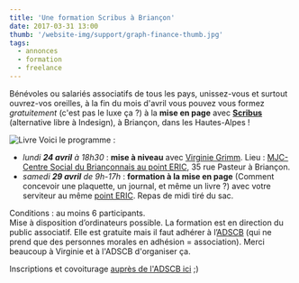 ```yaml
---
title: 'Une formation Scribus à Briançon'
date: 2017-03-31 13:00
thumb: '/website-img/support/graph-finance-thumb.jpg'
tags:
  - annonces
  - formation
  - freelance
---
```


Bénévoles ou salariés associatifs de tous les pays, unissez-vous et surtout ouvrez-vos oreilles, à la fin du mois d'avril vous pouvez vous formez *gratuitement* (c'est pas le luxe ça ?) à la **mise en page** avec **[Scribus](http://www.scribus.net)** (alternative libre à Indesign), à Briançon, dans les Hautes-Alpes !   

![Livre](/website-img/icon-book.svg) Voici le programme :
- *lundi **24 avril** à 18h30* : **mise à niveau** avec [Virginie Grimm](https://adscb05.org/). Lieu : [MJC-Centre Social du Briançonnais au point ERIC](http://www.openstreetmap.org/?mlat=44.8898&mlon=6.6350#map=14/44.8898/6.6350), 35 rue Pasteur à Briançon.
- *samedi **29 avril** de 9h-17h* : **formation à la mise en page** (Comment concevoir une plaquette, un journal, et même un livre ?) avec votre serviteur au même [point ERIC](http://www.openstreetmap.org/?mlat=44.8898&mlon=6.6350#map=14/44.8898/6.6350). Repas de midi tiré du sac.

Conditions : au moins 6 participants.   
Mise à disposition d’ordinateurs possible.
La formation est en direction du public associatif. Elle est gratuite mais il faut adhérer à l’[ADSCB](https://adscb05.org/) (qui ne prend que des personnes morales en adhésion = association). Merci beaucoup à Virginie et à l'ADSCB d'organiser ça.    

Inscriptions et covoiturage [auprès de l'ADSCB ici](https://docs.google.com/forms/d/e/1FAIpQLSe7sKbe2u6BrWa8aYVP4qZduS8wQTt2eJD71NbjekPoWnxUMg/viewform) ;)
